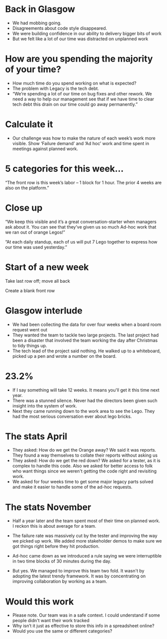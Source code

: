 # Back in Glasgow

* We had mobbing going.
* Disagreements about code style disappeared.
* We were building confidence in our ability to delivery bigger bits of work
* But we felt like a lot of our time was distracted on unplanned work

# How are you spending the majority of your time?

* How much time do you spend working on what is expected?
* The problem with Legacy is the tech debt.
* “We’re spending a lot of our time on bug fixes and other rework. We need a way to help our management see that if we have time to clear tech debt this drain on our time could go away permanently.”

# Calculate it

* Our challenge was how to make the nature of each week’s work more visible. Show ‘Failure demand’ and ‘Ad hoc’ work and time spent in meetings against planned work.

# 5 categories for this week…

“The front row is this week’s labor – 1 block for 1 hour. The prior 4 weeks are also on the platform.”

# Close up

“We keep this visible and it’s a great conversation-starter when managers ask about it. You can see that they’ve given us so much Ad-hoc work that we ran out of orange Legos!”

“At each daily standup, each of us will put 7 Lego together to express how our time was used yesterday.”

# Start of a new week

Take last row off; move all back

Create a blank front row

# Glasgow interlude

* We had been collecting the data for over four weeks when a board room request went out
* They wanted the team to tackle two large projects. The last project had been a disaster that involved the team working the day after Christmas to tidy things up.
* The tech lead of the project said nothing. He walked up to a whiteboard, picked up a pen and wrote a number on the board.

# 23.2%

* If I say something will take 12 weeks. It means you'll get it this time next year.
* There was a stunned silence. Never had the directors been given such insight into the system of work.
* Next they came running down to the work area to see the Lego. They had the most serious conversation ever about lego bricks.

# The stats April

* They asked: How do we get the Orange away? We said it was reports. They found a way themselves to collate their reports without asking us
* They asked: How do we get the red down? We asked for a tester, as it is complex to handle this code. Also we asked for better access to folk who want things since we weren't getting the code right and revisiting work.
* We asked for four weeks time to get some major legacy parts solved and make it easier to handle some of the ad-hoc requests.

# The stats November

* Half a year later and the team spent most of their time on planned work. I reckon this is about average for a team.
* The failure rate was massively cut by the tester and improving the way we picked up work. We added more stakeholder demos to make sure we got things right before they hit production.
* Ad-hoc came down as we introduced a rule saying we were interruptible in two time blocks of 30 minutes during the day.

* But yes. We managed to improve this team two fold. It wasn't by adopting the latest trendy framework. It was by concentrating on improving collaboration by working as a team.

# Would this work

* Please note. Our team was in a safe context. I could understand if some people didn't want their work tracked
* Why isn’t it just as effective to store this info in a spreadsheet online?
* Would you use the same or different categories?

